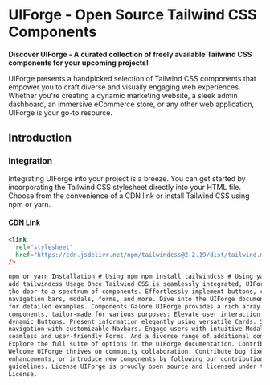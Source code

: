 # UIForge - Open Source Tailwind CSS Components

**Discover UIForge - A curated collection of freely available Tailwind CSS components for your upcoming projects!**

UIForge presents a handpicked selection of Tailwind CSS components that empower you to craft diverse and visually engaging web experiences. Whether you're creating a dynamic marketing website, a sleek admin dashboard, an immersive eCommerce store, or any other web application, UIForge is your go-to resource.

## Introduction

### Integration

Integrating UIForge into your project is a breeze. You can get started by incorporating the Tailwind CSS stylesheet directly into your HTML file. Choose from the convenience of a CDN link or install Tailwind CSS using npm or yarn.

#### CDN Link

```html
<link
  rel="stylesheet"
  href="https://cdn.jsdelivr.net/npm/tailwindcss@2.2.19/dist/tailwind.min.css"
/>

npm or yarn Installation # Using npm npm install tailwindcss # Using yarn yarn
add tailwindcss Usage Once Tailwind CSS is seamlessly integrated, UIForge opens
the door to a spectrum of components. Effortlessly implement buttons, cards,
navigation bars, modals, forms, and more. Dive into the UIForge documentation
for detailed examples. Components Galore UIForge provides a rich array of
components, tailor-made for various purposes: Elevate user interaction with
dynamic Buttons. Present information elegantly using versatile Cards. Streamline
navigation with customizable Navbars. Engage users with intuitive Modals. Create
seamless and user-friendly Forms. And a diverse range of additional components!
Explore the full suite of options in the UIForge documentation. Contribution
Welcome UIForge thrives on community collaboration. Contribute bug fixes,
enhancements, or introduce new components by following our contribution
guidelines. License UIForge is proudly open source and licensed under the MIT
License.
```
